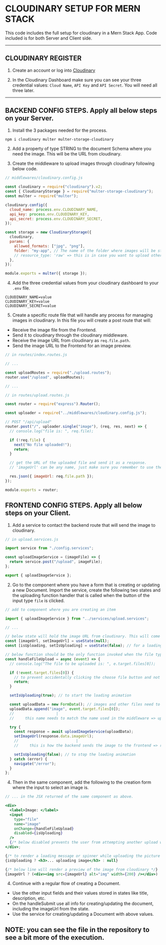 # CLOUDINARY SETUP FOR MERN STACK

This code includes the full setup for cloudinary in a Mern Stack App.
Code included is for both Server and Client side.

***

## CLOUDINARY REGISTER

1. Create an account or log into [Cloudinary](https://cloudinary.com/)

2. In the Cloudinary Dashboard make sure you can see your three credential values: `Cloud Name`, `API Key` and `API Secret`. You will need all three later.

***

## BACKEND CONFIG STEPS. Apply all below steps on your Server.

1. Install the 3 packages needed for the process.

```bash
npm i cloudinary multer multer-storage-cloudinary
```

2. Add a property of type STRING to the document Schema where you need the image. This will be the URL from cloudinary.

3. Create the middleware to upload images through cloudinary following below code.

```javascript
// middlewares/cloudinary.config.js

const cloudinary = require("cloudinary").v2;
const { CloudinaryStorage } = require("multer-storage-cloudinary");
const multer = require("multer");

cloudinary.config({
  cloud_name: process.env.CLOUDINARY_NAME,
  api_key: process.env.CLOUDINARY_KEY,
  api_secret: process.env.CLOUDINARY_SECRET,
});

const storage = new CloudinaryStorage({
  cloudinary,
  params: {
    allowed_formats: ["jpg", "png"],
    folder: "my-app", // The name of the folder where images will be stored in cloudinary
    // resource_type: 'raw' => this is in case you want to upload other type of files, not just images
  },
});

module.exports = multer({ storage });
```

4. Add the three credential values from your cloudinary dashboard to your `.env` file.

```.env
CLOUDINARY_NAME=value
CLOUDINARY_KEY=value
CLOUDINARY_SECRET=value
```

5. Create a specific route file that will handle any process for managing images in cloudinary. In this file you will create a post route that will:
  - Receive the image file from the Frontend.
  - Send it to cloudinary through the cloudinary middleware.
  - Receive the image URL from cloudinary as `req.file.path`.
  - Send the image URL to the Frontend for an image preview.

```javascript
// in routes/index.routes.js

// ...

const uploadRoutes = require("./upload.routes");
router.use("/upload", uploadRoutes);

// ...
```

```javascript
// in routes/upload.routes.js

const router = require("express").Router();

const uploader = require("../middlewares/cloudinary.config.js");

// POST "/api/upload"
router.post("/", uploader.single("image"), (req, res, next) => {
  // console.log("file is: ", req.file);

  if (!req.file) {
    next("No file uploaded!");
    return;
  }

  // get the URL of the uploaded file and send it as a response.
  // 'imageUrl' can be any name, just make sure you remember to use the same when accessing it on the frontend

  res.json({ imageUrl: req.file.path });
});

module.exports = router;
```

## FRONTEND CONFIG STEPS. Apply all below steps on your Client.

1. Add a service to contact the backend route that will send the image to cloudinary.

```jsx
// in upload.services.js

import service from "./config.services";

const uploadImageService = (imageFile) => {
  return service.post("/upload", imageFile);
};

export { uploadImageService };
```

2. Go to the component where you have a form that is creating or updating a new Document. Import the service, create the following two states and the uploading function handler that is called when the button of the input type `file` is clicked.

```javascript
// add to component where you are creating an item

import { uploadImageService } from "../services/upload.services";

// ...

// below state will hold the image URL from cloudinary. This will come from the backend.
const [imageUrl, setImageUrl] = useState(null); 
const [isUploading, setIsUploading] = useState(false); // for a loading animation effect

// below function should be the only function invoked when the file type input changes => onChange={handleFileUpload}
const handleFileUpload = async (event) => {
  // console.log("The file to be uploaded is: ", e.target.files[0]);

  if (!event.target.files[0]) {
    // to prevent accidentally clicking the choose file button and not selecting a file
    return;
  }

  setIsUploading(true); // to start the loading animation

  const uploadData = new FormData(); // images and other files need to be sent to the backend in a FormData
  uploadData.append("image", event.target.files[0]);
  //                   |
  //     this name needs to match the name used in the middleware => uploader.single("image")

  try {
    const response = await uploadImageService(uploadData);
    setImageUrl(response.data.imageUrl);
    //                          |
    //     this is how the backend sends the image to the frontend => res.json({ imageUrl: req.file.path });

    setIsUploading(false); // to stop the loading animation
  } catch (error) {
    navigate("/error");
  }
};
```

4. Then in the same component, add the following to the creation form where the input to select an image is.

```jsx
// ... in the JSX returned of the same component as above.

<div>
  <label>Image: </label>
  <input
    type="file"
    name="image"
    onChange={handleFileUpload}
    disabled={isUploading}
  />
  {/* below disabled prevents the user from attempting another upload while one is already happening */}
</div>;

{/* to render a loading message or spinner while uploading the picture */}
{isUploading ? <h3>... uploading image</h3> : null}

{/* below line will render a preview of the image from cloudinary */}
{imageUrl ? (<div><img src={imageUrl} alt="img" width={200} /></div>) : null;}
```

4. Continue with a regular flow of creating a Document.

- Use the other input fields and their values stored in states like title, description, etc.
- On the handleSubmit use all info for creating/updating the document, including the imageUrl from the state.
- Use the service for creating/updating a Document with above values.

## NOTE: you can see the file in the repository to see a bit more of the execution.